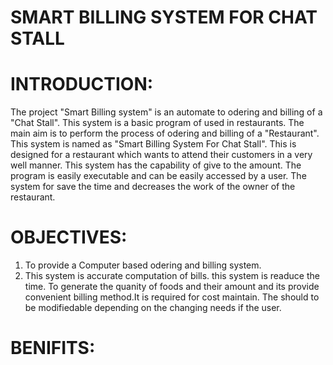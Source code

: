 # SMART BILLING SYSTEM FOR CHAT STALL
# INTRODUCTION:
The project "Smart Billing system" is an automate to odering and billing of a "Chat Stall". This system is a basic program of used in restaurants. The main aim is to perform the process of odering and billing of a "Restaurant". This system is named as "Smart Billing System For Chat Stall". This is designed for a restaurant which wants to attend their customers in a very well manner. This 
system has the capability of give to the amount. The program is easily executable and can be easily accessed by a user. The system for save the time and decreases the work of the owner of the restaurant.

# OBJECTIVES:
1) To provide a Computer based odering and billing system.
2) This system is accurate computation of bills. this system is readuce the time. To generate the quanity of foods and their amount and its provide convenient billing method.It is required for cost maintain. The should to be modifiedable depending on the changing needs if the user. 

# BENIFITS:
